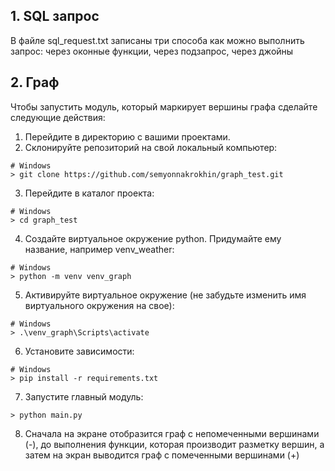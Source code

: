 ## 1. SQL запрос
В файле sql_request.txt записаны три способа как можно выполнить запрос:
через оконные функции, через подзапрос, через джойны


## 2. Граф

Чтобы запустить модуль, который маркирует вершины графа сделайте следующие действия:
1. Перейдите в директорию с вашими проектами.
2. Склонируйте репозиторий на свой локальный компьютер:

```shell
# Windows
> git clone https://github.com/semyonnakrokhin/graph_test.git
```

3. Перейдите в каталог проекта:

```shell
# Windows
> cd graph_test
```

4. Создайте виртуальное окружение python. Придумайте ему название, например venv_weather:

```shell
# Windows
> python -m venv venv_graph
```

5. Активируйте виртуальное окружение (не забудьте изменить имя виртуального окружения на свое):

```shell
# Windows
> .\venv_graph\Scripts\activate
```

6. Установите зависимости:

```shell
# Windows
> pip install -r requirements.txt
```

7. Запустите главный модуль:

```# Windows
> python main.py
```

8. Сначала на экране отобразится граф с непомеченными вершинами (-), до выполнения функции, которая производит разметку вершин, а затем на экран выводится граф с помеченными вершинами (+)
